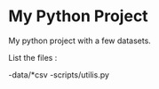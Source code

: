 # My Python Project

My python project with a few datasets.

List the files :

-data/*csv
-scripts/utilis.py
